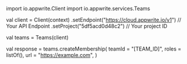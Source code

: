 import io.appwrite.Client
import io.appwrite.services.Teams

val client = Client(context)
    .setEndpoint("https://cloud.appwrite.io/v1") // Your API Endpoint
    .setProject("5df5acd0d48c2") // Your project ID

val teams = Teams(client)

val response = teams.createMembership(
    teamId = "[TEAM_ID]",
    roles = listOf(),
    url = "https://example.com",
)
